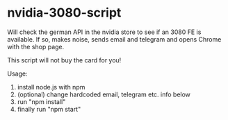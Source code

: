 # nvidia-3080-script

Will check the german API in the nvidia store to see if an 3080 FE is available. If so, makes noise, sends email and telegram and opens Chrome with the shop page.

This script will not buy the card for you!

Usage:
1. install node.js with npm
2. (optional) change hardcoded email, telegram etc. info below
3. run "npm install"
4. finally run "npm start"
